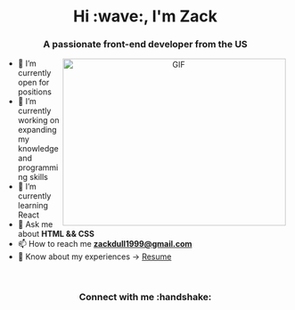 <h1 align="center">Hi :wave:, I'm Zack</h1>
<h3 align="center">A passionate front-end developer from the US</h3>

<a target="_blank" align="center">
  <img align="right" top="500" height="300" width="400" alt="GIF" src="https://media.giphy.com/media/SWoSkN6DxTszqIKEqv/giphy.gif">
</a>

- :telescope: I’m currently open for positions
- :seedling: I’m currently working on expanding my knowledge and programming skills
- :seedling: I’m currently learning React
- :speech_balloon: Ask me about **HTML && CSS**
- :mailbox: How to reach me **zackdull1999@gmail.com**
- :page_facing_up: Know about my experiences -> <a href="" target="blank">Resume</a>

<br/>

<h3 align="center" >Connect with me :handshake: </h3>
